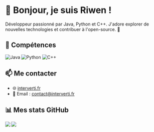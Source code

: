 # 👋 Bonjour, je suis Riwen !

Développeur passionné par Java, Python et C++. J'adore explorer de nouvelles technologies et contribuer à l'open-source. 🚀

## 🔧 Compétences
![Java](https://img.shields.io/badge/-Java-007396?style=flat&logo=java&logoColor=white)
![Python](https://img.shields.io/badge/-Python-3776AB?style=flat&logo=python&logoColor=white)
![C++](https://img.shields.io/badge/-C++-00599C?style=flat&logo=c%2B%2B&logoColor=white)

## 📫 Me contacter
- 🌐 [interverti.fr](https://interverti.fr/)
- 📧 Email : [contact@interverti.fr](mailto:contact@interverti.fr)

## 📊 Mes stats GitHub

<div>
<a href="https://github-readme-stats.vercel.app/api?username=frenchopium&theme=dark">
  <img  align="left" src="https://github-readme-stats.vercel.app/api?username=frenchopium&theme=dark" />
</a>
<a href="https://github-readme-stats.vercel.app/api/top-langs/?username=frenchopium&theme=dark&layout=compact">
  <img align="left" src="https://github-readme-stats.vercel.app/api/top-langs/?username=frenchopium&theme=dark&layout=compact" />
</a>
</div>
